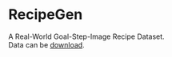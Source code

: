 # RecipeGen
A Real-World Goal-Step-Image Recipe Dataset. <br>
Data can be [download](https://1drv.ms/f/c/3de24ecbad483902/Em8838JCIwNIvk_-IcNXmVEBdBqajjHc_B2g6MPwXd6ZPg?e=Cg4JYM).
